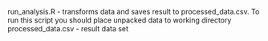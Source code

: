 run_analysis.R - transforms data and saves result to processed_data.csv. To run this script you should place unpacked data to working directory
processed_data.csv - result data set 